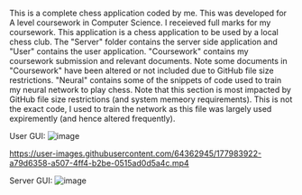 This is a complete chess application coded by me. This was developed for A level coursework in Computer Science. I receieved full marks for my coursework. This application is a chess application to be used by a local chess club.
The "Server" folder contains the server side application and "User" contains the user application. "Coursework" contains my coursework submission and relevant documents. Note some documents in "Coursework" have been altered or not included due to GitHub file size restrictions. "Neural" contains some of the snippets of code used to train my neural network to play chess. Note that this section is most impacted by GitHub file size restrictions (and system memeory requirements). This is not the exact code, I used to train the network as this file was largely used expiremently (and hence altered frequently).

User GUI:
![image](https://user-images.githubusercontent.com/64362945/177981945-c0885920-4da4-4d76-afe0-044b8aadd960.png)

https://user-images.githubusercontent.com/64362945/177983922-a79d6358-a507-4ff4-b2be-0515ad0d5a4c.mp4


Server GUI:
![image](https://user-images.githubusercontent.com/64362945/177981825-9bd8a4c7-e1c4-453b-b5e9-0d0147ffc98e.png)
